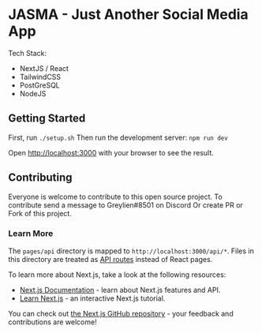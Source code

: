 # JASMA - Just Another Social Media App

Tech Stack:

- NextJS / React
- TailwindCSS
- PostGreSQL
- NodeJS

## Getting Started

First, run `./setup.sh`
Then run the development server:
`npm run dev`

Open [http://localhost:3000](http://localhost:3000) with your browser to see the result.

## Contributing

Everyone is welcome to contribute to this open source project.
To contribute send a message to Greylien#8501 on Discord
Or create PR or Fork of this project.

### Learn More

The `pages/api` directory is mapped to `http://localhost:3000/api/*`. Files in this directory are treated as [API routes](https://nextjs.org/docs/api-routes/introduction) instead of React pages.

To learn more about Next.js, take a look at the following resources:

- [Next.js Documentation](https://nextjs.org/docs) - learn about Next.js features and API.
- [Learn Next.js](https://nextjs.org/learn) - an interactive Next.js tutorial.

You can check out [the Next.js GitHub repository](https://github.com/vercel/next.js/) - your feedback and contributions are welcome!